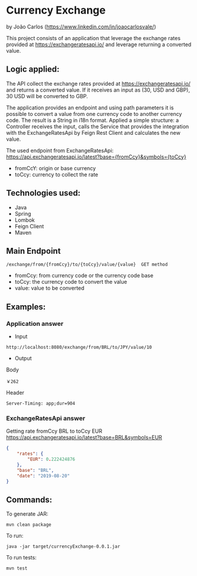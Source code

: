 # Currency Exchange
by João Carlos (https://www.linkedin.com/in/joaocarlosvale/)

This project consists of an application that leverage the exchange rates provided at https://exchangeratesapi.io/ and leverage 
returning a converted value.

## Logic applied:
The API collect the exchange rates provided at https://exchangeratesapi.io/ and returns a converted value. 
If it receives an input as (30, USD and GBP), 30 USD will be converted to GBP.

The application provides an endpoint and using path parameters it is possible to convert a value from one currency code 
to another currency code. The result is a String in i18n format.
Applied a simple structure: a Controller receives the input, calls the Service that provides the integration with the 
ExchangeRatesApi by Feign Rest Client and calculates the new value.

The used endpoint from ExchangeRatesApi: https://api.exchangeratesapi.io/latest?base={fromCcy}&symbols={toCcy}
* fromCcY: origin or base currency
* toCcy: currency to collect the rate

## Technologies used:
* Java
* Spring
* Lombok
* Feign Client
* Maven 

## Main Endpoint

``` 
/exchange/from/{fromCcy}/to/{toCcy}/value/{value}  GET method
``` 
- fromCcy: from currency code or the currency code base
- toCcy: the currency code to convert the value
- value: value to be converted

## Examples:

### Application answer

* Input
```
http://localhost:8080/exchange/from/BRL/to/JPY/value/10
```

* Output

Body
```
￥262
```

Header
```
Server-Timing: app;dur=904
```

### ExchangeRatesApi answer
Getting rate fromCcy BRL to toCcy EUR
https://api.exchangeratesapi.io/latest?base=BRL&symbols=EUR
```json
{
    "rates": {
        "EUR": 0.222424876
    },
    "base": "BRL",
    "date": "2019-08-20"
}
``` 

## Commands:

To generate JAR:

    mvn clean package

To run:

    java -jar target/currencyExchange-0.0.1.jar
    
To run tests:

    mvn test
